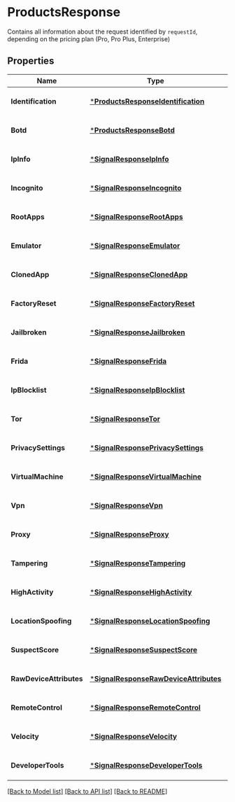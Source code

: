 # ProductsResponse
Contains all information about the request identified by `requestId`, depending on the pricing plan (Pro, Pro Plus, Enterprise)


## Properties
Name | Type | Description | Notes
------------ | ------------- | ------------- | -------------
**Identification** | [***ProductsResponseIdentification**](ProductsResponseIdentification.md) |  | [optional] [default to null]
**Botd** | [***ProductsResponseBotd**](ProductsResponseBotd.md) |  | [optional] [default to null]
**IpInfo** | [***SignalResponseIpInfo**](SignalResponseIpInfo.md) |  | [optional] [default to null]
**Incognito** | [***SignalResponseIncognito**](SignalResponseIncognito.md) |  | [optional] [default to null]
**RootApps** | [***SignalResponseRootApps**](SignalResponseRootApps.md) |  | [optional] [default to null]
**Emulator** | [***SignalResponseEmulator**](SignalResponseEmulator.md) |  | [optional] [default to null]
**ClonedApp** | [***SignalResponseClonedApp**](SignalResponseClonedApp.md) |  | [optional] [default to null]
**FactoryReset** | [***SignalResponseFactoryReset**](SignalResponseFactoryReset.md) |  | [optional] [default to null]
**Jailbroken** | [***SignalResponseJailbroken**](SignalResponseJailbroken.md) |  | [optional] [default to null]
**Frida** | [***SignalResponseFrida**](SignalResponseFrida.md) |  | [optional] [default to null]
**IpBlocklist** | [***SignalResponseIpBlocklist**](SignalResponseIpBlocklist.md) |  | [optional] [default to null]
**Tor** | [***SignalResponseTor**](SignalResponseTor.md) |  | [optional] [default to null]
**PrivacySettings** | [***SignalResponsePrivacySettings**](SignalResponsePrivacySettings.md) |  | [optional] [default to null]
**VirtualMachine** | [***SignalResponseVirtualMachine**](SignalResponseVirtualMachine.md) |  | [optional] [default to null]
**Vpn** | [***SignalResponseVpn**](SignalResponseVpn.md) |  | [optional] [default to null]
**Proxy** | [***SignalResponseProxy**](SignalResponseProxy.md) |  | [optional] [default to null]
**Tampering** | [***SignalResponseTampering**](SignalResponseTampering.md) |  | [optional] [default to null]
**HighActivity** | [***SignalResponseHighActivity**](SignalResponseHighActivity.md) |  | [optional] [default to null]
**LocationSpoofing** | [***SignalResponseLocationSpoofing**](SignalResponseLocationSpoofing.md) |  | [optional] [default to null]
**SuspectScore** | [***SignalResponseSuspectScore**](SignalResponseSuspectScore.md) |  | [optional] [default to null]
**RawDeviceAttributes** | [***SignalResponseRawDeviceAttributes**](SignalResponseRawDeviceAttributes.md) |  | [optional] [default to null]
**RemoteControl** | [***SignalResponseRemoteControl**](SignalResponseRemoteControl.md) |  | [optional] [default to null]
**Velocity** | [***SignalResponseVelocity**](SignalResponseVelocity.md) |  | [optional] [default to null]
**DeveloperTools** | [***SignalResponseDeveloperTools**](SignalResponseDeveloperTools.md) |  | [optional] [default to null]

[[Back to Model list]](../README.md#documentation-for-models) [[Back to API list]](../README.md#documentation-for-api-endpoints) [[Back to README]](../README.md)

